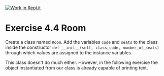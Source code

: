 [![Work in Repl.it](https://classroom.github.com/assets/work-in-replit-14baed9a392b3a25080506f3b7b6d57f295ec2978f6f33ec97e36a161684cbe9.svg)](https://classroom.github.com/online_ide?assignment_repo_id=4828033&assignment_repo_type=AssignmentRepo)
# Exercise 4.4 Room

Create a class named `Room`. Add the variables `code` and `seats` to the class inside the constructor `def __init__(self, class_code, number_of_seats)` through which values are assigned to the instance variables.

This class doesn't do much either. However, in the following exercise the object instantiated from our class is already capable of printing text.
